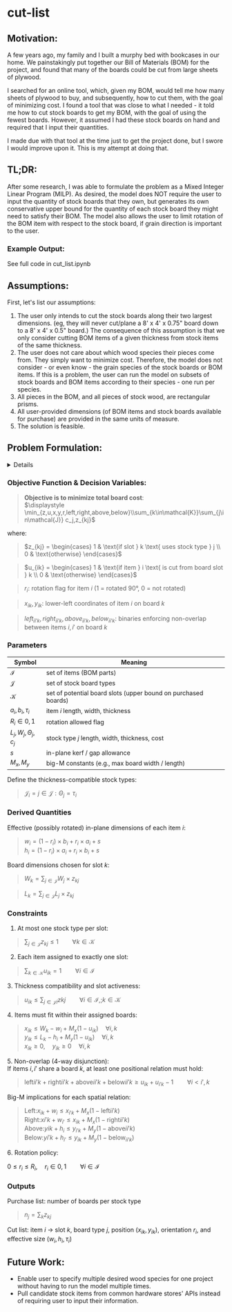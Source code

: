 # cut-list
## Motivation:
A few years ago, my family and I built a murphy bed with bookcases in our home. We painstakingly put together our Bill of Materials (BOM) for the project, and found that many of the boards could be cut from large sheets of plywood. 

I searched for an online tool, which, given my BOM, would tell me how many sheets of plywood to buy, and subsequently, how to cut them, with the goal of minimizing cost. I found a tool that was close to what I needed - it told me how to cut stock boards to get my BOM, with the goal of using the fewest boards. However, it assumed I had these stock boards on hand and required that I input their quantities.

I made due with that tool at the time just to get the project done, but I swore I would improve upon it. This is my attempt at doing that.

## TL;DR:
After some research, I was able to formulate the problem as a Mixed Integer Linear Program (MILP). As desired, the model does NOT require the user to input the quantity of stock boards that they own, but generates its own conservative upper bound for the quantity of each stock board they might need to satisfy their BOM. The model also allows the user to limit rotation of the BOM item with respect to the stock board, if grain direction is important to the user.

### Example Output:
<!-- CHANGE THIS! -->
<!-- ![](./images/optimal_solution.png)   -->

See full code in cut_list.ipynb

## Assumptions:
First, let's list our assumptions:
1. The user only intends to cut the stock boards along their two largest dimensions. (eg, they will never cut/plane a 8' x 4' x 0.75" board down to a 8' x 4' x 0.5" board.) The consequence of this assumption is that we only consider cutting BOM items of a given thickness from stock items of the same thickness.
2. The user does not care about which wood species their pieces come from. They simply want to minimize cost. Therefore, the model does not consider - or even know - the grain species of the stock boards or BOM items. If this is a problem, the user can run the model on subsets of stock boards and BOM items according to their species - one run per species.
3. All pieces in the BOM, and all pieces of stock wood, are rectangular prisms.
4. All user-provided dimensions (of BOM items and stock boards available for purchase) are provided in the same units of measure.
5. The solution is feasible.

## Problem Formulation: 
<details>
<summary>Details</summary>
The below was my attempt, before researching, at formulating the problem as an MILP:
Let's see if we can formulate the problem as a Mixed Integer Linear Program (MILP):

### Objective Function & Decision Variables, Attempt 1:
> **Objective is to minimize cost:**\
> $min_{\left(q_j\right)}\left( \sum_{j=1}^&infin; p_j q_j \right)$  

where:  
> $p_j:$ price of stock item $j$    
> $q_j:$ our **decision variables**, representing quantity of stock item $j$ to buy    

### User Inputs:
#### Bill of Materials (BOM):
> $a_i:$ length/max dimension of BOM item $i$  
> $b_i:$ width/mid dimension of BOM item $i$  
> $c_i:$ height/min dimension of BOM item $i$  
> (where $a_i \geq b_i \geq c_i$)  

> [!NOTE]
> For model simplicity, $i$ is one **instance** of a board with given dimensions. If you need 2 of the same board, its dimensions must be given twice.

#### Stock Boards Available for Purchase:
> $l_j:$ length/max dimension of stock item $j$  
> $w_j:$ width/mid dimension of stock item $j$  
> $h_j:$ height/min dimension of stock item $j$  
> (where $l_j \geq w_j \geq h_j$)  
> $p_j:$ price of stock item $j$  

> [!NOTE]
> For model simplicity, $j$ is one **instance** of a stock board with given dimensions. Require the user to give the information only once, but the tool should automatically duplicate it several times*.

*Needs to be defined

### Objective Function & Decision Variables, Attempt 2:
Based on the above, we need to come up with a reasonable upper limit for the quantity of each stock board required to fulfill our BOM. Because we are assuming feasibility, we know that in the worst case, we can only cut one of our BOM boards from each stock board we buy. Of course, we don't know right off the bat which size of stock board would be paired with each BOM item in this worst case. So, a conservative upper limit would be one of *each* type of stock board *per* BOM item.

We will now update our objective function such that the upper bound of our summation is $j=m$ where $m$ is the number of different types of boards times the number of BOM items, $n$. 

We also need to reconsider our decision variables. Keep in mind that because $j$ represents one **instance** of a stock board of given dimensions, $q_j$ can only evaluate to 0 or 1. And we're not planning to directly decide whether or not to buy stock board $j$. Our decision to buy it is a symptom of whether or not we need to cut BOM items from it to fulfill our BOM. So our real decision variables should answer the question "Do we need to cut BOM item $i$ from stock board $j$?":

> **Objective is to minimize cost:**\
> $min_{\left(u_{ij}\right)}\left( \sum_{j=1}^m p_j q_j \right)$  

where:   
> $`u_{ij} = \begin{cases} 1 & \text{if BOM item i is cut from stock board j} \\ 0 & \text{otherwise} \end{cases}`$    
> $`q_{j} = \begin{cases} 1 & \text{if we need to buy stock board j to satisfy our BOM} \\ 0 & \text{otherwise} \end{cases}`$  
> $p_j:$ price of stock item $j$  
> $n:$ total number of BOM items  
> $m:$ upper limit of stock items = number of different types of board $* n$  

### Constraints:
#### 1. All BOM items must be cut exactly once / from exactly one stock board:
> **Constraint 1:**\
> $\sum_{j=1}^m u_{ij} = 1  \forall i$  

#### 2. The thickness (smallest dimension) of each BOM item must match that of the stock item from which it's cut: 
We want to constrain our problem such that:

$`u_{ij} = \begin{cases} 0 & \text{if } c_i \neq h_j \\ \in \{0,1\} & \text{otherwise} \end{cases}`$  

How can this be expressed as an inequality / constraint? Let's consider some examples:

| $c_i$  | $h_j$ | Desired $u_{ij}$ Upper Limit |
| ------------- | ------------- | ------------- |
| 0.75  | 0.75  | 1 (or more)  |
| 0.75  | 0.5  | 0  |
| 0.5  | 0.75  | 0  |

Can we use the ratio of $c_i$ to $h_j$ to get the desired $u_{ij}$?

YES!

We need BOTH of the following:
> **Constraint 2a:**\
> $u_{ij} \leq \frac{c_i}{h_j} \forall i,j$  

> **Constraint 2b:**\
> $u_{ij} \leq \frac{h_j}{c_i} \forall i,j$  

Because if $c_i \neq h_j$, then one of the above ratios will be less than one, and since $u_{ij} \in \{0,1\}$, this will force $u_{ij} = 0$.

#### 3. If any BOM items are planned to be cut from stock board j, we must buy stock board j:
We want to constrain our problem such that, for a given $j$, if any $u_{ij} \forall i$ is set to 1, $q_j$ gets set to 1. 

Based on the definition of $u_{ij}$, we know that $u_{ij}$ will be either 0 or 1 for all values of $i$ and $j$. 

We also know that there will be $n$ total $u_{ij}$ variables for each value of $j$. Using similar logic to constraints 2a and 2b above, we require that:

> **Constraint 3:**\
> $q_j \geq \frac{\sum_{i=1}^n u_{ij}}{n} \forall j$  

If any $u_{ij}$ are equal to 1 for a given stock board $j$, then the numerator will evaluate to some value greater than 0. And, since we defined $q_j$ to be either 0 or 1, this will force $q_j$ to 1. The maximum value of the numerator is $n$, so the right side of this inequality will never evaluate to more than 1.

#### 4. BOM items cannot exceed the boundaries of the stock board from which they're cut:
Using the intentionally complex cut pattern example below, let's consider how to write this constraint in terms of our decision variables.

![](./images/example_cuts.png)  

We're going to need additional decision variables, to answer not just "Is BOM item $i$ cut from stock board $j$?" but also, "What is the cut pattern for stock board $j$?". 

To this end, let's create additional decision variables for each BOM item's x and y coordinates with respect to the stock board. Arbitrarily choose the BOM item's upper left corner to be the point represented by $(x_i,y_i)$, such that:  

> $x_i:$ x coordinate of BOM item $i$'s upper left corner with respect to the upper left corner of the stock board from which it's cut  

> $y_i:$ y coordinate of BOM item $i$'s upper left corner with respect to the upper left corner of the stock board from which it's cut

Looking again at the example cut pattern above, there's one more element to this problem that we haven't yet considered. To enable the model to rotate boards, we will also need a decision variable to indicate whether a BOM item is "rotated" with respect to the stock sheet from which it's cut. 

> [!NOTE]
> A BOM item will be considered "rotated" if its longest dimension is **NOT** parallel to the longest dimension of the stock board from which it's cut. 

Call this additional decision variable $r_i$, where:

> $`r_i = \begin{cases} 1 & \text{if BOM item } i \text{ is rotated wrt its stock board} \\ 0 & \text{otherwise} \end{cases}`$  

Using these new decision variables and our existing decision variables $u_{ij}$, we need to devise our constraints that prevent BOM items from exceeding the boundaries of the stock board from which they're cut. Using the above diagram:  

![](./images/constr3a_table.png)  

##### BOM items' width cannot exceed width of stock board:

![](./images/constr3b.png)  

But wait. This is too restrictive. We don't want the total width of all 5 BOM items to be $\leq$ the stock width. We only want that to be true of each of the following groups of boards because they're next to each other:

![](./images/constr3_groups.png)  

We need to incorporate a "next to each other" term into the constraint above.

![](./images/constr3a_scoot.png) 

Let's enumerate all the ways board 1 can be "next to" board 2:
![](./images/constr3c.png)

Wait. Let's simplify this by enumerating the ways 2 boards are NOT "next to each other":
![](./images/constr3d.png)

Where:

$"y_1" = y_i \forall i \in {0-n}$  
$"y_2" = y_k \forall k \neq i \in {0-n}$  
$"y_3" = y_i + (1-r_i) \times a_i + r_i \times b_i \forall i \in {0-n}$  
$"y_4" = y_k + (1-r_k) \times a_k + r_k \times b_k \forall k \neq i \in {0-n}$  

___

Let's use $v$ to represent "NOT next to each other", where $v=s + t$, and $s$ and $t$ represent scenarios 1 and 2, respectively, from the photo above:  

> $s_{ik}:$ {0,1} board $i$ is NOT next to board $k$ because board $i$ is ABOVE board $k$  
> $t_{ik}:$ {0,1} board $i$ is NOT next to board $k$ because board $i$ is BELOW board $k$  
> $v_{ik}:$ {0,1} board $i$ is NOT next to board $k$  

> **Constraint 4a:**\
> $v_{ik} = s_{ik} + t_{ik}$   

___

We know we should constrain $s_{ik}$ to be 0 or 1:  
> **Constraint 4b:**\
> $s_{ik} \in {0,1}$  

___

We also want:  
$`s_{ik} = \begin{cases} 1 & \text{if } y_2 \geq y_3 \\ 0 & \text{if } y_2 \lt y_3\end{cases}`$  

Which can be rewritten as:  
$`s_{ik} = \begin{cases} 1 & \text{if } \frac{y_2}{y_3} \geq 1 \\ 0 & \text{if } \frac{y_2}{y_3} \lt 1\end{cases}`$  

Try:  
$s_{ik} \leq \frac{y_2}{y_3}$  

Does this accomplish what we want?  
$`s_{ik} = \begin{cases} 0 & \text{if } y_2 \lt y_3 \text{ as desired}\\ 0,1 & \text{if } y_2 \geq y_3 \text{not restrictive enough, combine with another constraint?}\end{cases}`$  

BUT WAIT: $y_3$ is a non-negative decimal number, and could be equal to zero, which would result in the fraction above having a denominator of zero. Since $y_3$ can never be negative, we can remedy this by simply adding 1 to the numerator and denominator:  

$s_{ik} \leq \frac{y_2 + 1}{y_3 + 1}$  
Replacing $y_2$ and $y_3$ with their definitions above, we get:  

> **Constraint 4c:**\
> $s_{ik} \leq \frac{y_k + 1}{y_i + (1-r_i) \times a_i + r_i \times b_i + 1} \forall i \in {0-n}, k \neq i \in {0-n}$  

___

What additional constraint can we create to force $s_{ik} = 1$ when $\frac{y_2}{y_3} \geq 1$?  

Try:
$s_{ik} \geq y_2 - y_3$    

Does this accomplish what we want?  
$`s_{ik} = \begin{cases} 1 & \text{if } y_2 \gt y_3 \text{ as desired}\\ 0,1 & \text{if } y_2 = y_3 \text{not restrictive enough, combine with another constraint?}\\ 0,1 & \text{if } y_2 \lt y_3 \text{not restrictive enough, but works when combined with constraint 4b}\end{cases}`$  

Let's use it and try to come up with another constraint to handle the case when $y_2 = y_3$
$s_{ik} \geq y_2 - y_3$ 
Replacing $y_2$ and $y_3$ with their definitions above, we get: 

> **Constraint 4d:**\
> $s_{ik} \geq y_k - (y_i + (1-r_i) \times a_i + r_i \times b_i) \forall i \in {0-n}, k \neq i \in {0-n}$  

___

How do we constrain $s_{ik} = 0$ when $y_2 = y_3$?
Try:  
$s_{ik} \geq 1 - |y_2 - y_3|$  

Does this accomplish what we want?  
$`s_{ik} = \begin{cases} 1 & \text{if } y_2 = y_3 \text{ as desired}\\ 1 & \text{if } y_2 - y_3 = 0.5\text{ NOT what we want}\end{cases}`$  

We only want $s_{ik}=1$ when $y_2-y_3$ is 0 (or very close to 0), not just when it's less than 1. Consider this example:  

![](./images/constr4d.png)  

We need to change the "1" on the righthand side of the constraint to be some number smaller than what we expect to be the minimum width of all boards in the BOM. Let's say $\frac{1}{100}$:

$s_{ik} \geq \frac{1}{100} - |y_2 - y_3|$  
Replacing $y_2$ and $y_3$ with their definitions above, we get: 

> **Constraint 4e:**\
> $s_{ik} \geq \frac{1}{100} - |y_k - (y_i + (1-r_i) \times a_i + r_i \times b_i)|  \forall i \in {0-n}, k \neq i \in {0-n} $  

This is the motivation for assumption 6, that the minimum desired width of any BOM item will be greater than $\frac{1}{100}$ units.  

___

We've written all required constraints to cover the first scenario whereby 2 boards are "NOT next to each other". Now we need to write constraints for the second scenario:  

![](./images/constr4f.png)  

Noticing that scenario 2 can be rewritten to look just like scenario 1, we will simply need to replicate the same constraints we created for $s_{ik}$, but replace:  
* $s_{ik}$ with $t_{ik}$  
* $y_2$ with $y_1$  
* $y_3$ with $y_4$  

___

Replicating constraint 4b, we get:  

> **Constraint 4f:**\
> $t_{ik} \in {0,1}$  

___

Replicating constraint 4c, we get:  

$t_{ik} \leq \frac{y_1 + 1}{y_4 + 1}$  

Plugging in our definitions for $y_1$ and $y_4$, we get:  

> **Constraint 4g:**\
> $t_{ik} \leq \frac{y_i + 1}{y_k + (1-r_k) \times a_k + r_k \times b_k + 1} \forall i \in {0-n}, k \neq i \in {0-n}$  

___

Replicating constraint 4d, we get:  

$t_{ik} \geq y_1 - y_4$  

Plugging in our definitions for $y_1$ and $y_4$, we get:  

> **Constraint 4h:**\
> $t_{ik} \geq y_i - (y_k + (1-r_k) \times a_k + r_k \times b_k) \forall i \in {0-n}, k \neq i \in {0-n}$  

___

Replicating constraint 4e, we get:  

$t_{ik} \geq \frac{1}{100} - |y_1 - y_4|$  

Plugging in our definitions for $y_1$ and $y_4$, we get:  

> **Constraint 4i:**\
> $t_{ik} \geq \frac{1}{100} - |y_i - (y_k + (1-r_k) \times a_k + r_k \times b_k)| \forall i \in {0-n}, k \neq i \in {0-n}$  
___

![](./images/constr4complete.png)  

___ 

Putting it all together:

![](./images/constr4final.png)  

> **Constraint 4j:**\
> $\sum_{i\neq k}^n u_{ij} \times \left(\left(1-r_i\right) \times b_i + r_i \times a_i\right) \times \left(1-v_{ik} \right) \leq w_j \forall j$  

##### BOM items' height cannot exceed height of stock board:
![](./images/constr4_length.png)  

where:  

> $g_{ik}:$ {0,1} boards $i$ and $k$ are NOT in line with each other  

This is nearly identical to the above width constraints, but instead of the "next to each other" term, which is a function of the BOM items' y coordinates, we created a term that signifies "in line with each other", and is a function of the BOM items' x coordinates. Let's try to construct the "NOT in line with each other" term in such a way that we can reuse the above constraints with minimal changes:

![](./images/not_inline.png)  

Where:

$"x_1" = x_i \forall i \in {0-n}$  
$"x_2" = x_k \forall k \neq i \in {0-n}$  
$"x_3" = x_i + (1-r_i) \times b_i + r_i \times a_i \forall i \in {0-n}$  
$"x_4" = x_k + (1-r_k) \times b_k + r_k \times a_k \forall k \neq i \in {0-n}$  

___

We used $g$ to represent "NOT in line with each other" in the constraint above. Let's say that $g=d+f$, where $d$ and $f$ represent scenarios 1 and 2, respectively, from the photo above:  

> $d_{ik}:$ {0,1} board $i$ is NOT in line with board $k$ because board $i$ is to the LEFT of board $k$  
> $f_{ik}:$ {0,1} board $i$ is NOT in line with board $k$ because board $i$ is to the RIGHT of board $k$  

> **Constraint 4k:**\
> $g_{ik} = d_{ik} + f_{ik}$   

___

Constraining $d_{ik}$ to be 0 or 1, as we did with $s_{ik}$ in constraint 4b above:  

> **Constraint 4l:**\
> $s_{ik} \in {0,1}$  

___

Adapting constraint 4c:

$d_{ik} \leq \frac{x_2 + 1}{x_3 + 1}$  
Replacing $x_2$ and $x_3$ with their definitions above, we get:  

> **Constraint 4m:**\
> $d_{ik} \leq \frac{x_k + 1}{x_i + (1-r_i) \times b_i + r_i \times a_i + 1} \forall i,k  \text{ where } i \neq k \in {0-n}$  

___

Adapting constraint 4d:

$d_{ik} \geq x_2 - x_3$  
Replacing $x_2$ and $x_3$ with their definitions above, we get: 

> **Constraint 4n:**\
> $d_{ik} \geq x_k - (x_i + (1-r_i) \times b_i + r_i \times a_i) \forall i,k  \text{ where } i \neq k \in {0-n}$  

___

Adapting constraint 4e:

$d_{ik} \geq \frac{1}{100} - |x_2 - x_3|$  
Replacing $x_2$ and $x_3$ with their definitions above, we get: 

> **Constraint 4o:**\
> $d_{ik} \geq \frac{1}{100} - |x_k - (x_i + (1-r_i) \times b_i + r_i \times a_i)| \forall i,k  \text{ where } i \neq k \in {0-n}$  

___

We've written all required constraints to cover the first scenario whereby 2 boards are "NOT in line each other". Now we need to write constraints for the second scenario, which is defined by variable $f_{ik}$:  

![](./images/constr4_inline_first_complete.png)  

Adapting constraint 4f:  

> **Constraint 4p:**\
> $f_{ik} \in {0,1}$  

___

Adapting constraint 4g:  

$f_{ik} \leq \frac{x_1 + 1}{x_4 + 1}$  

Plugging in our definitions for $x_1$ and $x_4$, we get:  

> **Constraint 4q:**\
> $f_{ik} \leq \frac{x_i + 1}{x_k + (1-r_k) \times b_k + r_k \times a_k + 1} \forall i,k  \text{ where } i \neq k \in {0-n}$  

___

Adapting constraint 4h:

$f_{ik} \geq x_1 - x_4$  

Plugging in our definitions for $x_1$ and $x_4$, we get:  

> **Constraint 4r:**\
> $f_{ik} \geq x_i - (x_k + (1-r_k) \times b_k + r_k \times a_k) \forall i,k  \text{ where } i \neq k \in {0-n}$  

___

Adapting constraint 4i:  

$f_{ik} \geq \frac{1}{100} - |x_1 - x_4|$  

Plugging in our definitions for $x_1$ and $x_4$, we get:  

> **Constraint 4s:**\
> $f_{ik} \geq \frac{1}{100} - |x_i - (x_k + (1-r_k) \times b_k + r_k \times a_k)| \forall i,k  \text{ where } i \neq k \in {0-n}$  

___

We've now covered both scenarios:  
![](./images/constr4_length_complete.png)  
___

Putting it all together/adapting constraint 4j:  

> **Constraint 4t:**\
> $\sum_{i\neq k}^n u_{ij} \times \left(\left(1 - r_i\right) \times a_i + r_i \times b_i\right) \times \left(1 -g_{ik} \right) \leq l_j \forall j$  

#### 5. BOM items cannot overlap each other:
There are several ways that two boards could overlap each other, including the below examples:
![](./images/overlapping.png)  

Notice that each instance of "overlapping" requires that the two boards be BOTH "next to each other" AND "in line with each other", meaning both their x and y spans overlap. So, to write this constraint, we can take advantage of our earlier definitions of "next to each other" and "in line with each other":

![](./images/constr5.png)  

We only have an overlapping problem if all 4 of the above terms evaluate to 1 (in other words, if the answer to all 4 questions is "yes"). If any of the 4 evaluate to 0, then the left hand side of the inequality will evaluate to 0, allowing the solution to be considered. Formalizing this constraint:  

> **Constraint 5:**\
> $\sum_{i\neq k}^n u_{ij} \times u_{kj} \times \left(1 - v_{ik}\right) \times \left(1 - g_{ik}\right) \forall j \in m$   

#### 6. Enforce Graph Coordinates:
Constraints 4 & 5 control the *relative* positioning of BOM items, and ensure that their combined dimensions do not exceed the overall dimensions of the stock boards from which they're cut. However, they do not enforce our desired coordinate plane for graphically depicting our cut list. We want:

![](./images/constr6.png)  

##### 6a. Each BOM item's right edge cannot exceed the width of the stock board from which it's cut:  
> **Constraint 6a:**\
> $u_{ij} \times \left(x_i + (1-r_i)\times b_i + r_i\times a_i \right) \leq w_j \forall i,j$

##### 6b. Each BOM item's bottom edge cannot exceed the length of the stock board from which it's cut:  
> **Constraint 6b:**\
> $u_{ij} \times \left(y_i + (1-r_i)\times a_i + r_i\times b_i \right) \leq l_j \forall i,j$

#### 7. Integer constraints:
> **Constraint 7:**\
> $u_{ij}, q_j, r_i \in\{0,1\} \forall i,j$  

#### 8. Non-negativity constraints:
> **Constraint 8:**\
> $x_i, y_i \geq 0 \forall i$  

### The Final Problem, Pre-Research:  
We set out to create a Mixed Integer Linear Program, but ended up having to incorporate quadratic constraints (see constraint 4), so we ended up with a Mixed Integer Quadratically Constrained Problem, as follows:

**Objective is to minimize cost:**  
> $min_{\left(u_{ij}, x_i, y_i, r_i\right)}\left( \sum_{j=1}^m p_j q_j \right)$  

**Variable Definitions:**  
User-Provided or Derived from User-Provided:  
> $a_i:$ length/max dimension of BOM item $i$  
> $b_i:$ width/mid dimension of BOM item $i$  
> $c_i:$ height/min dimension of BOM item $i$  
> $l_j:$ length/max dimension of stock item $j$  
> $w_j:$ width/mid dimension of stock item $j$  
> $h_j:$ height/min dimension of stock item $j$  
> $p_j:$ price of stock item $j$  
> $n:$ total number of BOM items  
> $m:$ upper limit of stock items = number of different types of board $* n$  

Decision Variables:  
> $`u_{ij} = \begin{cases} 1 & \text{if BOM item i is cut from stock board j} \\ 0 & \text{otherwise} \end{cases}`$  
> $x_i:$ x coordinate of BOM item $i$'s upper left corner with respect to the upper left corner of the stock board from which it's cut  
> $y_i:$ y coordinate of BOM item $i$'s upper left corner with respect to the upper left corner of the stock board from which it's cut  
> $`r_i = \begin{cases} 1 & \text{if BOM item } i \text{ is rotated wrt its stock board} \\ 0 & \text{otherwise} \end{cases}`$  

Intermediate Variables:  
> $`q_{j} = \begin{cases} 1 & \text{if we need to buy stock board j to satisfy our BOM} \\ 0 & \text{otherwise} \end{cases}`$  
> $s_{ik}:$ {0,1} board $i$ is NOT next to board $k$ because board $i$ is ABOVE board $k$  
> $t_{ik}:$ {0,1} board $i$ is NOT next to board $k$ because board $i$ is BELOW board $k$  
> $v_{ik}:$ {0,1} board $i$ is NOT next to board $k$  
> $d_{ik}:$ {0,1} board $i$ is NOT in line with board $k$ because board $i$ is to the LEFT of board $k$  
> $f_{ik}:$ {0,1} board $i$ is NOT in line with board $k$ because board $i$ is to the RIGHT of board $k$  
> $g_{ik}:$ {0,1} boards $i$ and $k$ are NOT in line with each other  

**Subject to constraints:**  
>**1. All BOM items must be cut exactly once / from exactly one stock board:**  
> $\sum_{j=1}^m u_{ij} = 1  \forall i$  

>**2. The thickness (smallest dimension) of each BOM item must match that of the stock item from which it's cut:**  
>   - **a.** $u_{ij} \leq \frac{c_i}{h_j} \forall i,j$  
>   - **b.** $u_{ij} \leq \frac{h_j}{c_i} \forall i,j$  

>**3.  If any BOM items are planned to be cut from stock board j, we must buy stock board j:**  
>$q_j \geq \frac{\sum_{i=1}^n u_{ij}}{n} \forall j$  

>**4. BOM items cannot exceed the boundaries of the stock board from which they're cut:**
>   - **a.** $v_{ik} = s_{ik} + t_{ik}$  
>   - **b.** $s_{ik} \in {0,1}$  
>   - **c.** $s_{ik} \leq \frac{y_k + 1}{y_i + (1-r_i) \times a_i + r_i \times b_i + 1} \forall i \in {0-n}, k \neq i \in {0-n}$  
>   - **d.** $s_{ik} \geq y_k - (y_i + (1-r_i) \times a_i + r_i \times b_i) \forall i \in {0-n}, k \neq i \in {0-n}$  
>   - **e.** $s_{ik} \geq \frac{1}{100} - |y_k - (y_i + (1-r_i) \times a_i + r_i \times b_i)|  \forall i \in {0-n}, k \neq i \in {0-n} $  
>   - **f.** $t_{ik} \in {0,1}$  
>   - **g.** $t_{ik} \leq \frac{y_i + 1}{y_k + (1-r_k) \times a_k + r_k \times b_k + 1} \forall i \in {0-n}, k \neq i \in {0-n}$  
>   - **h.** $t_{ik} \geq y_i - (y_k + (1-r_k) \times a_k + r_k \times b_k) \forall i \in {0-n}, k \neq i \in {0-n}$  
>   - **i.** $t_{ik} \geq \frac{1}{100} - |y_i - (y_k + (1-r_k) \times a_k + r_k \times b_k)| \forall i \in {0-n}, k \neq i \in {0-n}$  
>   - **j.** $\sum_{i\neq k}^n u_{ij} \times \left(\left(1-r_i\right) \times b_i + r_i \times a_i\right) \times \left(1-v_{ik} \right) \leq w_j \forall j$  
>   - **k.** $g_{ik} = d_{ik} + f_{ik}$  
>   - **l.** $s_{ik} \in {0,1}$  
>   - **m.** $d_{ik} \leq \frac{x_k + 1}{x_i + (1-r_i) \times b_i + r_i \times a_i + 1} \forall i,k  \text{ where } i \neq k \in {0-n}$  
>   - **n.** $d_{ik} \geq x_k - (x_i + (1-r_i) \times b_i + r_i \times a_i) \forall i,k  \text{ where } i \neq k \in {0-n}$  
>   - **o.** $d_{ik} \geq \frac{1}{100} - |x_k - (x_i + (1-r_i) \times b_i + r_i \times a_i)| \forall i,k  \text{ where } i \neq k \in {0-n}$  
>   - **p.** $f_{ik} \in {0,1}$  
>   - **q.** $f_{ik} \leq \frac{x_i + 1}{x_k + (1-r_k) \times b_k + r_k \times a_k + 1} \forall i,k  \text{ where } i \neq k \in {0-n}$  
>   - **r.** $f_{ik} \geq x_i - (x_k + (1-r_k) \times b_k + r_k \times a_k) \forall i,k  \text{ where } i \neq k \in {0-n}$  
>   - **s.** $f_{ik} \geq \frac{1}{100} - |x_i - (x_k + (1-r_k) \times b_k + r_k \times a_k)| \forall i,k  \text{ where } i \neq k \in {0-n}$  
>   - **t.** $\sum_{i\neq k}^n u_{ij} \times \left(\left(1 - r_i\right) \times a_i + r_i \times b_i\right) \times \left(1 -g_{ik} \right) \leq l_j \forall j$  

> **5. BOM items cannot overlap each other:** \
> $\sum_{i\neq k}^n u_{ij} \times u_{kj} \times \left(1 - v_{ik}\right) \times \left(1 - g_{ik}\right) = 0 \forall j \in m$  

> **6. Enforce Graph Coordinates:**  
>   - **a.** $u_{ij} \times \left(x_i + (1-r_i)\times b_i + r_i\times a_i \right) \leq w_j \forall i,j$  
>   - **b.** $u_{ij} \times \left(y_i + (1-r_i)\times a_i + r_i\times b_i \right) \leq l_j \forall i,j$  

> **7. Integer Constraints:** \
> $u_{ij}, q_j, r_i \in\{0,1\} \forall i,j$  

> **8. Non-negativity Constraints:** \
> $x_i, y_i \geq 0 \forall i$  

### Results of the MICQP:
> 1. Simple vertical stacking example - Finds Optimal Solution:
![](./images/output1.png) 

> 2. Simple horizontal stacking example - Finds Optimal Solution:
![](./images/output2.png) 

> 3. "Quadrant" style example - Finds Optimal Solution:
![](./images/output3.png) 

> 4. More complex "quadrant" + long skinny board example - Fails to find optimal solution. Solution found by model requires more expensive 15' x 15' board, whereas hand-constructed example uses less expensive 10' x 10' board:
![](./images/output4.png) 
![](./images/optimal_solution.png) 

I was able to isolate the problem to constraints 4j and 4t, which are too restrictive to allow board 2 to be "next to" boards 0,1, and 3 while also accounting for the fact that boards 0 and 1 are NOT next to board 3. 

</details>

### Objective Function & Decision Variables:
> **Objective is to minimize total board cost**:  
> $\displaystyle \min_{z,u,x,y,r,left,right,above,below}\\sum_{k\in\mathcal{K}}\sum_{j\in\mathcal{J}} c_j,z_{kj}$

where:

> $`z_{kj} = \begin{cases} 1 & \text{if slot } k \text{ uses stock type } j \\ 0 & \text{otherwise} \end{cases}`$

> $`u_{ik} = \begin{cases} 1 & \text{if item } i \text{ is cut from board slot } k \\ 0 & \text{otherwise} \end{cases}`$

> $r_i:$ rotation flag for item $i$ (1 = rotated 90°, 0 = not rotated)  

> $x_{ik},y_{ik}:$ lower-left coordinates of item $i$ on board $k$  

> $left_{ii'k},right_{ii'k},above_{ii'k},below_{ii'k}:$ binaries enforcing non-overlap between items $i,i'$ on board $k$  

### Parameters

| Symbol  | Meaning |
| ------------- | ------------- |
| $\mathcal{I}$  | set of items (BOM parts)  |
| $\mathcal{J}$  | set of stock board types  |
| $\mathcal{K}$  | set of potential board slots (upper bound on purchased boards)  |
| $a_i,b_i,\tau_i$  | item $i$ length, width, thickness  |
| $R_i\in{0,1}$  | rotation allowed flag  |
| $L_j,W_j,\Theta_j,c_j$  | stock type $j$ length, width, thickness, cost  |
| $s$  | in-plane kerf / gap allowance  |
| $M_x,M_y$  | big-M constants (e.g., max board width / length)  |

Define the thickness-compatible stock types:

> $\mathcal{J}_i={j\in\mathcal{J}:\Theta_j=\tau_i}$

### Derived Quantities

Effective (possibly rotated) in-plane dimensions of each item $i$:  

> $w_i = (1-r_i) \times b_i + r_i \times a_i + s$  
> $h_i = (1-r_i) \times a_i + r_i \times b_i + s$  

Board dimensions chosen for slot $k$:  

> $W_k = \sum_{j\in\mathcal{J}} W_j \times z_{kj}$    

> $L_k = \sum_{j\in\mathcal{J}} L_j \times z_{kj}$  

### Constraints
1. At most one stock type per slot:  

> $\displaystyle \sum_{j\in\mathcal{J}} z_{kj} \le 1 \qquad \forall k\in\mathcal{K}$  

2. Each item assigned to exactly one slot:  

> $\displaystyle \sum_{k\in\mathcal{K}} u_{ik} = 1 \qquad \forall i\in\mathcal{I}$  

3️. Thickness compatibility and slot activeness:  

> $\displaystyle u_{ik} \le \sum_{j\in\mathcal{J}i} z{kj} \qquad \forall i\in\mathcal{I},;k\in\mathcal{K}$  

4️. Items must fit within their assigned boards:  
> $x_{ik} \le W_k - w_i + M_x(1-u_{ik}) \quad \forall i,k$  
> $y_{ik} \le L_k - h_i + M_y(1-u_{ik}) \quad \forall i,k$  
> $x_{ik} \ge 0,\quad y_{ik}\ge 0 \quad \forall i,k$  

5️. Non-overlap (4-way disjunction):  
If items $i,i'$ share a board $k$, at least one positional relation must hold:

> $\text{left}{ii'k}+\text{right}{ii'k}+\text{above}{ii'k}+\text{below}{ii'k}\ge u_{ik}+u_{i'k}-1 \qquad \forall i<i',k$  

Big-M implications for each spatial relation:

> $\text{Left:} x_{ik}+w_i\le x_{i'k}+M_x(1-\text{left}{ii'k})$  
> $\text{Right:} x{i'k}+w_{i'}\le x_{ik}+M_x(1-\text{right}{ii'k})$  
> $\text{Above:} y{ik}+h_i\le y_{i'k}+M_y(1-\text{above}{ii'k})$  
> $\text{Below:} y{i'k}+h_{i'}\le y_{ik}+M_y(1-\text{below}_{ii'k})$    

6️. Rotation policy:  

$0\le r_i\le R_i,\quad r_i\in{0,1}\qquad\forall i\in\mathcal{I}$  

### Outputs

Purchase list: number of boards per stock type  
> $n_j=\sum_k z_{kj}$  

Cut list: item $i$ → slot $k$, board type $j$, position $(x_{ik},y_{ik})$, orientation $r_i$, and effective size $(w_i,h_i,\tau_i)$  

## Future Work:
* Enable user to specify multiple desired wood species for one project without having to run the model multiple times.
* Pull candidate stock items from common hardware stores' APIs instead of requiring user to input their information.